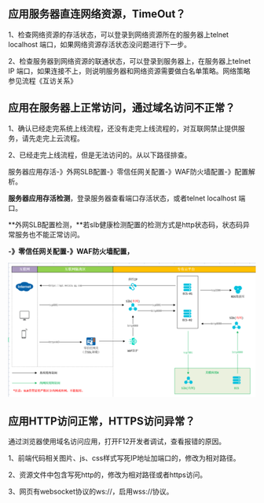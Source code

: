 ## 应用服务器直连网络资源，TimeOut？

1、检查网络资源的存活状态，可以登录到网络资源所在的服务器上telnet localhost 端口，如果网络资源存活状态没问题进行下一步。

2、检查服务器到网络资源的联通状态，可以登录到服务器上，在服务器上telnet IP  端口，如果连接不上，则说明服务器和网络资源需要做白名单策略。网络策略参见流程《互访关系》

## 应用在服务器上正常访问，通过域名访问不正常？

1、确认已经走完系统上线流程，还没有走完上线流程的，对互联网禁止提供服务，请先走完上云流程。

2、已经走完上线流程，但是无法访问的。从以下路径排查。

服务器应用存活-》外网SLB配置-》零信任网关配置-》WAF防火墙配置-》配置解析。

**服务器应用存活检测**，登录服务器查看端口存活状态，或者telnet localhost 端口。

**外网SLB配置检测，**若slb健康检测配置的检测方式是http状态码，状态码异常服务也不能正常访问。

**-》零信任网关配置-》WAF防火墙配置，**

![](/assets/net.png)

## 应用HTTP访问正常，HTTPS访问异常？

通过浏览器使用域名访问应用，打开F12开发者调试，查看报错的原因。

1、前端代码相关图片、js、css样式写死IP地址加端口的，修改为相对路径。

2、资源文件中包含写死http的，修改为相对路径或者https访问。

3、网页有websocket协议的ws://，启用wss://协议。

